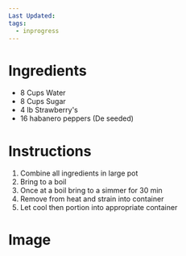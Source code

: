 ```yaml
---
Last Updated: 
tags:
  - inprogress
---
```



# Ingredients
- 8 Cups Water
- 8 Cups Sugar
- 4 lb Strawberry's
- 16 habanero peppers (De seeded)



# Instructions
1. Combine all ingredients in large pot
2. Bring to a boil
3. Once at a boil bring to a simmer for 30 min
4. Remove from heat and strain into container
5. Let cool then portion into appropriate container

# Image